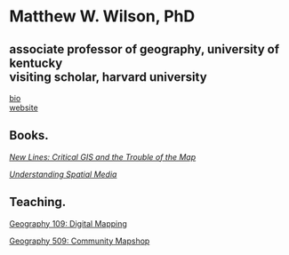 # Matthew W. Wilson, PhD

## associate professor of geography, university of kentucky<br>visiting scholar, harvard university

[bio](https://wilsonism.github.io/bio/)<br>[website](http://www.matthew-w-wilson.com)

## Books.

[*New Lines: Critical GIS and the Trouble of the Map*](https://www.upress.umn.edu/book-division/books/new-lines)

[*Understanding Spatial Media*](https://us.sagepub.com/en-us/nam/understanding-spatial-media/book245915%20)

## Teaching.

[Geography 109: Digital Mapping](https://wilsonism.github.io/geo109/)

[Geography 509: Community Mapshop](https://wilsonism.github.io/geo509/)
